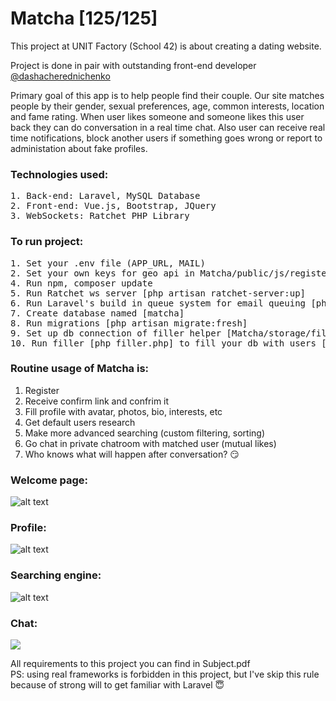 # Matcha [125/125]
This project at UNIT Factory (School 42) is about creating a dating website.

Project is done in pair with outstanding front-end developer [@dashacherednichenko](https://github.com/dashacherednichenko)

Primary goal of this app is to help people find their couple. Our site matches people by their gender, sexual preferences, age, common interests, location and fame rating. When user likes someone and someone likes this user back they can do conversation in a real time chat. Also user can receive real time notifications, block another users if something goes wrong or report to administation about fake profiles.

### Technologies used:
<pre>
1. Back-end: Laravel, MySQL Database
2. Front-end: Vue.js, Bootstrap, JQuery
3. WebSockets: Ratchet PHP Library
</pre>

### To run project:
<pre>
1. Set your .env file (APP_URL, MAIL)
2. Set your own keys for geo api in Matcha/public/js/register/location.js (line 27, 64)
4. Run npm, composer update
5. Run Ratchet ws server [php artisan ratchet-server:up]
6. Run Laravel's build in queue system for email queuing [php artisan queue:work]
7. Create database named [matcha]
8. Run migrations [php artisan migrate:fresh]
9. Set up db connection of filler helper [Matcha/storage/filler/filler.php]
10. Run filler [php filler.php] to fill your db with users [passwords for default users: asdf-2000, for admin: admin]
</pre>

### Routine usage of Matcha is:
1. Register
2. Receive confirm link and confrim it
3. Fill profile with avatar, photos, bio, interests, etc
4. Get default users research
5. Make more advanced searching (custom filtering, sorting)
6. Go chat in private chatroom with matched user (mutual likes)
7. Who knows what will happen after conversation? <span>&#128527;</span>

### Welcome page:
![alt text](https://github.com/oleksiirude/Matcha/blob/master/img/welcome.jpg)

### Profile:
![alt text](https://github.com/oleksiirude/Matcha/blob/master/img/profile.jpg)

### Searching engine:
![alt text](https://github.com/oleksiirude/Matcha/blob/master/img/searching.jpg)

### Chat:
![](chat.gif)

All requirements to this project you can find in Subject.pdf<br>
PS: using real frameworks is forbidden in this project, but I've skip this rule because of strong will to get familiar with Laravel <span>&#128519;</span>
